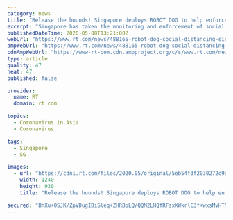 ```yaml
---
category: news
title: "Release the hounds! Singapore deploys ROBOT DOG to help enforce social distancing (PHOTOS, VIDEO)"
excerpt: "Singapore has taken the monitoring and enforcement of social distancing to a whole new level, opting to deploy a robot dog, backed by a fleet of drones, to make sure citizens keep their hands to themselves to combat coronavirus."
publishedDateTime: 2020-05-08T13:21:00Z
webUrl: "https://www.rt.com/news/488165-robot-dog-social-distancing-singapore/"
ampWebUrl: "https://www.rt.com/news/488165-robot-dog-social-distancing-singapore/amp/"
cdnAmpWebUrl: "https://www-rt-com.cdn.ampproject.org/c/s/www.rt.com/news/488165-robot-dog-social-distancing-singapore/amp/"
type: article
quality: 47
heat: 47
published: false

provider:
  name: RT
  domain: rt.com

topics:
  - Coronavirus in Asia
  - Coronavirus

tags:
  - Singapore
  - SG

images:
  - url: "https://cdni.rt.com/files/2020.05/original/5eb54f3f2030272c991b6ffa.jpeg"
    width: 1240
    height: 930
    title: "Release the hounds! Singapore deploys ROBOT DOG to help enforce social distancing (PHOTOS, VIDEO)"

secured: "BhXu+0SJK/ZpVDugIDiSleq+ZHRBpLQ/QQM2LHQfRFsxXWkrlC3f+wxsMvHTNc5E2mHyKfkZRZiWMvKxG1y6YfNCAoQ9w7ZkHDR0nvWEnqre9h2NRdfURbjKd4z0sGd1mpTOsM5Bo4hiAvYfXnxO+mnL+kklTMa8CvM7sjwBAGEN1/eEIdWwuZWsnCl2hZNbWXDv5b2Sol9VUcRiZkJobHntbA3oPYjJFQXgOGLNUKFezDl+fXwWDGLwyOwcneaociXYLsX+1nexFQW/j+BnZ67TtE569cfjq2BZltnUr/V1eF346zxEdZZoNgPCflpo;Aimbmq/hWnfUguPERqSuxw=="
---
```


